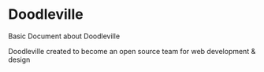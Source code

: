 # Doodleville
Basic Document about Doodleville

Doodleville created to become an open source team for web development & design 


